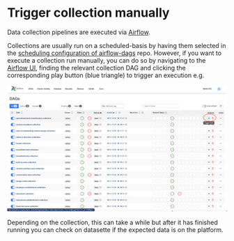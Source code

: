 # Trigger collection manually

Data collection pipelines are executed via [Airflow](/data-operations-manual/Explanation/Key-Concepts/Airflow-and-DAGs).

Collections are usually run on a scheduled-basis by having them selected in the [scheduling configuration of airflow-dags](https://github.com/digital-land/airflow-dags/blob/main/bin/generate_dag_config.py#L13) repo.  However, if you want to execute a collection run manually, you can do so by
 navigating to the [Airflow UI](/data-operations-manual/Explanation/Key-Concepts/Airflow-and-DAGs/#airflow-ui), finding the relevant collection DAG and clicking the corresponding play button (blue triangle) to trigger an execution e.g. 

![Airflow DAG play button execution](/images/data-operations-manual/airflow-dag-play-button.png)

Depending on the collection, this can take a while but after it has finished running you can check on datasette if the expected data is on the platform.
